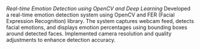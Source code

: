 *Real-time Emotion Detection using OpenCV and Deep Learning*
Developed a real-time emotion detection system using OpenCV and FER (Facial Expression Recognition) library. 
The system captures webcam feed, detects facial emotions, and displays emotion percentages using bounding boxes around detected faces. 
Implemented camera resolution and quality adjustments to enhance detection accuracy.
